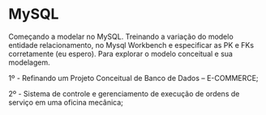 # MySQL
Começando a modelar no MySQL. Treinando a variação do modelo entidade relacionamento, no Mysql Workbench e especificar as PK e FKs corretamente (eu espero). Para  explorar o modelo conceitual e sua modelagem.
 
1º -  Refinando um Projeto Conceitual de Banco de Dados – E-COMMERCE;

2º - Sistema de controle e gerenciamento de execução de ordens de serviço em uma oficina mecânica;

